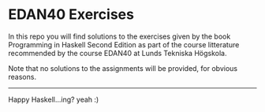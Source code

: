 # EDAN40 Exercises
In this repo you will find solutions to the exercises given by the book Programming in Haskell Second Edition as part of the course litterature recommended by the course EDAN40 at Lunds Tekniska Högskola. 

Note that no solutions to the assignments will be provided, for obvious reasons.

---

Happy Haskell...ing? yeah :)
